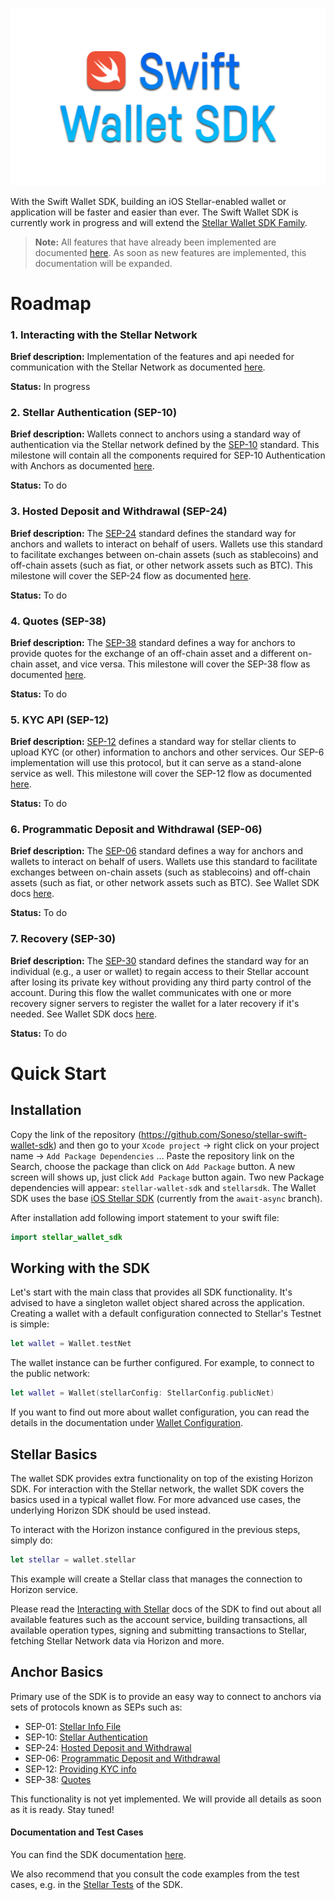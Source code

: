 ![logo](./docs/images/wallet-sdk-logo.png)

With the Swift Wallet SDK, building an iOS Stellar-enabled wallet or application will be faster and easier than ever. The Swift Wallet SDK is currently work in progress and will extend the [Stellar Wallet SDK Family](https://stellar.org/products-and-tools/wallet-sdk).

> **Note:**
All features that have already been implemented are documented [here](https://github.com/Soneso/stellar-swift-wallet-sdk/tree/main/docs). As soon as new features are implemented, this documentation will be expanded.

# Roadmap

### 1. Interacting with the Stellar Network

**Brief description:** Implementation of the features and api needed for communication with the Stellar Network as documented [here](https://developers.stellar.org/docs/build/apps/wallet/stellar).

**Status:** In progress


### 2. Stellar Authentication (SEP-10)

**Brief description:** Wallets connect to anchors using a standard way of authentication via the Stellar network defined by the [SEP-10](https://github.com/stellar/stellar-protocol/blob/master/ecosystem/sep-0010.md) standard. 
This milestone will contain all the components required for SEP-10 Authentication with Anchors as documented [here](https://developers.stellar.org/docs/build/apps/wallet/sep10).

**Status:** To do


### 3. Hosted Deposit and Withdrawal (SEP-24)

**Brief description:** The [SEP-24](https://github.com/stellar/stellar-protocol/blob/master/ecosystem/sep-0024.md) standard defines the standard way for anchors and wallets to interact on behalf of users. Wallets use this standard to facilitate exchanges between on-chain assets (such as stablecoins) and off-chain assets (such as fiat, or other network assets such as BTC). This milestone will cover the SEP-24 flow as documented [here](https://developers.stellar.org/docs/build/apps/wallet/sep24).

**Status:** To do


### 4. Quotes (SEP-38)

**Brief description:** The [SEP-38](https://github.com/stellar/stellar-protocol/blob/master/ecosystem/sep-0038.md) standard defines a way for anchors to provide quotes for the exchange of an off-chain asset and a different on-chain asset, and vice versa. This milestone will cover the SEP-38 flow as documented [here](https://developers.stellar.org/docs/build/apps/wallet/sep38).

**Status:** To do


### 5. KYC API (SEP-12)

**Brief description:** [SEP-12](https://github.com/stellar/stellar-protocol/blob/master/ecosystem/sep-0012.md) defines a standard way for stellar clients to upload KYC (or other) information to anchors and other services. 
Our SEP-6 implementation will use this protocol, but it can serve as a stand-alone service as well. This milestone will cover the SEP-12 flow as documented [here](https://developers.stellar.org/docs/build/apps/wallet/sep6#providing-kyc-info).

**Status:** To do


### 6. Programmatic Deposit and Withdrawal (SEP-06)

**Brief description:** The [SEP-06](https://github.com/stellar/stellar-protocol/blob/master/ecosystem/sep-0006.md) standard defines a way for anchors and wallets to interact on behalf of users. 
Wallets use this standard to facilitate exchanges between on-chain assets (such as stablecoins) and off-chain assets 
(such as fiat, or other network assets such as BTC). See Wallet SDK docs [here](https://developers.stellar.org/docs/build/apps/wallet/sep6).

**Status:** To do


### 7. Recovery (SEP-30)

**Brief description:** The [SEP-30](https://github.com/stellar/stellar-protocol/blob/master/ecosystem/sep-0030.md) standard defines the standard way for an individual 
(e.g., a user or wallet) to regain access to their Stellar account after losing its private key without providing any third party control of the account. During this flow the wallet communicates with one or more recovery 
signer servers to register the wallet for a later recovery if it's needed. See Wallet SDK docs [here](https://developers.stellar.org/docs/build/apps/wallet/sep30).

**Status:** To do


# Quick Start

## Installation

Copy the link of the repository (https://github.com/Soneso/stellar-swift-wallet-sdk) and then go to your `Xcode project` -> right click on your project name -> `Add Package Dependencies` … Paste the repository link on the Search, choose the package than click on `Add Package` button. A new screen will shows up, just click `Add Package` button again. Two new Package dependencies will appear: `stellar-wallet-sdk` and `stellarsdk`. The Wallet SDK uses the base [iOS Stellar SDK](https://github.com/Soneso/stellar-ios-mac-sdk) (currently from the `await-async` branch).


After installation add following import statement to your swift file:

```swift
import stellar_wallet_sdk
```

## Working with the SDK

Let's start with the main class that provides all SDK functionality. It's advised to have a singleton wallet object shared across the application. Creating a wallet with a default configuration connected to Stellar's Testnet is simple:

```swift
let wallet = Wallet.testNet
```

The wallet instance can be further configured. For example, to connect to the public network:

```swift
let wallet = Wallet(stellarConfig: StellarConfig.publicNet)
```

If you want to find out more about wallet configuration, you can read the details in the documentation under [Wallet Configuration](./docs/wallet.md).

## Stellar Basics

The wallet SDK provides extra functionality on top of the existing Horizon SDK. For interaction with the Stellar network, the wallet SDK covers the basics used in a typical wallet flow. For more advanced use cases, the underlying Horizon SDK should be used instead.

To interact with the Horizon instance configured in the previous steps, simply do:

```swift
let stellar = wallet.stellar
```

This example will create a Stellar class that manages the connection to Horizon service.

Please read the [Interacting with Stellar](./docs/stellar.md) docs of the SDK to find out about all available features such as the account service, building transactions, all available operation types, signing and submitting transactions to Stellar, fetching Stellar Network data via Horizon and more.

## Anchor Basics

Primary use of the SDK is to provide an easy way to connect to anchors via sets of protocols known as SEPs such as:

- SEP-01: [Stellar Info File](https://github.com/stellar/stellar-protocol/blob/master/ecosystem/sep-0001.md)
- SEP-10: [Stellar Authentication](https://github.com/stellar/stellar-protocol/blob/master/ecosystem/sep-0010.md)
- SEP-24: [Hosted Deposit and Withdrawal](https://github.com/stellar/stellar-protocol/blob/master/ecosystem/sep-0024.md)
- SEP-06: [Programmatic Deposit and Withdrawal](https://github.com/stellar/stellar-protocol/blob/master/ecosystem/sep-0006.md)
- SEP-12: [Providing KYC info](https://github.com/stellar/stellar-protocol/blob/master/ecosystem/sep-0012.md)
- SEP-38: [Quotes](https://github.com/stellar/stellar-protocol/blob/master/ecosystem/sep-0038.md)

This functionality is not yet implemented. We will provide all details as soon as it is ready. Stay tuned!


#### Documentation and Test Cases

You can find the SDK documentation [here](https://github.com/Soneso/stellar-swift-wallet-sdk/tree/main/docs). 

We also recommend that you consult the code examples from the test cases, e.g. in the [Stellar Tests](https://github.com/Soneso/stellar-swift-wallet-sdk/blob/main/Tests/stellar-wallet-sdkTests/StellarTest.swift) of the SDK.

